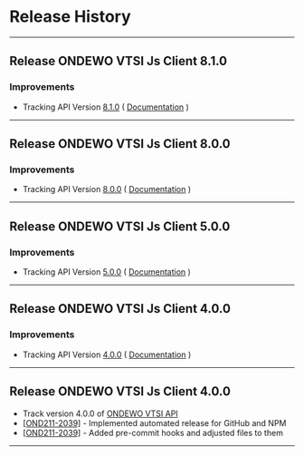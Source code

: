 # Release History

***************** 
## Release ONDEWO VTSI Js Client 8.1.0 
 
### Improvements 
 * Tracking API Version [8.1.0](https://github.com/ondewo/ondewo-vtsi-api/releases/tag/8.1.0) ( [Documentation](https://ondewo.github.io/ondewo-vtsi-api/) ) 


***************** 
## Release ONDEWO VTSI Js Client 8.0.0 
 
### Improvements 
 * Tracking API Version [8.0.0](https://github.com/ondewo/ondewo-vtsi-api/releases/tag/8.0.0) ( [Documentation](https://ondewo.github.io/ondewo-vtsi-api/) ) 


***************** 
## Release ONDEWO VTSI Js Client 5.0.0 
 
### Improvements 
 * Tracking API Version [5.0.0](https://github.com/ondewo/ondewo-vtsi-api/releases/tag/5.0.0) ( [Documentation](https://ondewo.github.io/ondewo-vtsi-api/) ) 


***************** 
## Release ONDEWO VTSI Js Client 4.0.0 
 
### Improvements 
 * Tracking API Version [4.0.0](https://github.com/ondewo/ondewo-vtsi-api/releases/tag/4.0.0) ( [Documentation](https://ondewo.github.io/ondewo-vtsi-api/) ) 

*****************

## Release ONDEWO VTSI Js Client 4.0.0

* Track version 4.0.0 of [ONDEWO VTSI API](https://github.com/ondewo/ondewo-vtsi-api/releases/4.0.0)
* [[OND211-2039]](https://ondewo.atlassian.net/browse/OND211-2039) - Implemented automated release for GitHub and NPM
* [[OND211-2039]](https://ondewo.atlassian.net/browse/OND211-2039) - Added pre-commit hooks and adjusted files to them

*****************
